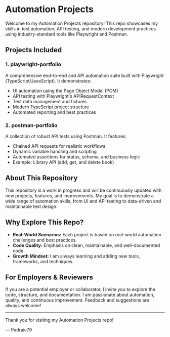 # Automation Projects

Welcome to my Automation Projects repository! This repo showcases my skills in test automation, API testing, and modern development practices using industry-standard tools like Playwright and Postman.

## Projects Included

### 1. playwright-portfolio

A comprehensive end-to-end and API automation suite built with Playwright (TypeScript/JavaScript). It demonstrates:

- UI automation using the Page Object Model (POM)
- API testing with Playwright's APIRequestContext
- Test data management and fixtures
- Modern TypeScript project structure
- Automated reporting and best practices

### 2. postman-portfolio

A collection of robust API tests using Postman. It features:

- Chained API requests for realistic workflows
- Dynamic variable handling and scripting
- Automated assertions for status, schema, and business logic
- Example: Library API (add, get, and delete book)

## About This Repository

This repository is a work in progress and will be continuously updated with new projects, features, and improvements. My goal is to demonstrate a wide range of automation skills, from UI and API testing to data-driven and maintainable test design.

## Why Explore This Repo?

- **Real-World Scenarios:** Each project is based on real-world automation challenges and best practices.
- **Code Quality:** Emphasis on clean, maintainable, and well-documented code.
- **Growth Mindset:** I am always learning and adding new tools, frameworks, and techniques.

## For Employers & Reviewers

If you are a potential employer or collaborator, I invite you to explore the code, structure, and documentation. I am passionate about automation, quality, and continuous improvement. Feedback and suggestions are always welcome!

---

Thank you for visiting my Automation Projects repo!

— Padraic79
